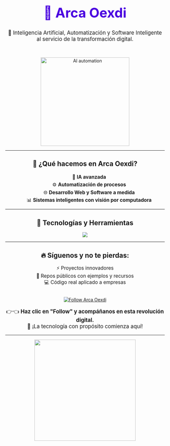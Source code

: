 
<!-- README.md for Arca Oexdi GitHub profile -->

<h1 align="center" style="font-size: 3em; color: #4A00E0;">
  🤖 Arca Oexdi
</h1>

<p align="center" style="font-size: 1.2em;">
  🚀 Inteligencia Artificial, Automatización y Software Inteligente al servicio de la transformación digital.
</p>

<br/>

<p align="center">
  <img src="https://media.giphy.com/media/kH1DBkPNyZPOk0BxrM/giphy.gif" width="280" alt="AI automation" />
</p>

---

<h2 align="center">📌 ¿Qué hacemos en Arca Oexdi?</h2>

<div align="center">
  <ul style="list-style: none; font-size: 1.1em; line-height: 1.6;">
    <li>🧠 <strong>IA avanzada</strong></li>
    <li>⚙️ <strong>Automatización de procesos</strong></li>
    <li>🌐 <strong>Desarrollo Web y Software a medida</strong></li>
    <li>📊 <strong>Sistemas inteligentes con visión por computadora</strong></li>
  </ul>
</div>

---

<h2 align="center">🚀 Tecnologías y Herramientas</h2>

<p align="center">
  <img src="https://skillicons.dev/icons?i=python,fastapi,nextjs,tailwind,html,css,javascript,git,github,vscode" />
</p>

---

<h2 align="center">🔥 Síguenos y no te pierdas:</h2>

<div align="center" style="font-size: 1.1em;">
  ⚡ Proyectos innovadores <br/>
  📂 Repos públicos con ejemplos y recursos <br/>
  💻 Código real aplicado a empresas <br/>
</div>

<br/>

<p align="center">
  <a href="https://github.com/arcaoexdi">
    <img src="https://img.shields.io/github/followers/arcaoexdi?label=Follow&style=social" alt="Follow Arca Oexdi"/>
  </a>
</p>

<p align="center" style="font-size: 1.2em;">
  👉👈 <strong>Haz clic en "Follow" y acompáñanos en esta revolución digital.</strong><br/>
  🙌 ¡La tecnología con propósito comienza aquí!
</p>

---

<p align="center">
  <img src="https://media.giphy.com/media/v1.Y2lkPTc5MGI3NjExbTVuNGhtM3phOHVlNmt6Y2E4ZTFqbDJ3OTZ6em1jY2E3MXRwZXR3biZlcD12MV9naWZzX3NlYXJjaCZjdD1n/XAxylRMCdpbEWUAvr8/giphy.gif" width="320" />
</p>
